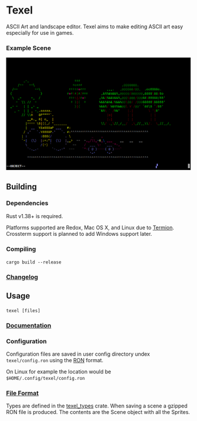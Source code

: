 # Texel

ASCII Art and landscape editor. Texel aims to make editing ASCII art easy especially for use in games.

### Example Scene

![alt text](https://raw.githubusercontent.com/almindor/texel/master/docs/texel_scene.png)


## Building

### Dependencies

Rust v1.38+ is required.

Platforms supported are Redox, Mac OS X, and Linux due to [Termion](https://docs.rs/termion/1.5.4/termion/). Crossterm support is planned to add Windows support later.

### Compiling

`cargo build --release`

### [Changelog](CHANGELOG.md)

## Usage

`texel [files]`

### [Documentation](docs/overview.md)

### Configuration

Configuration files are saved in user config directory undex `texel/config.ron` using the [RON](https://github.com/ron-rs/ron) format.

On Linux for example the location would be `$HOME/.config/texel/config.ron`

### [File Format](https://github.com/almindor/texel_types)

Types are defined in the [texel_types](https://github.com/almindor/texel_types) crate. When saving a scene a gzipped RON file is produced. The contents are the Scene object with all the Sprites.
